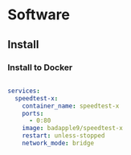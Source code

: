 # Software

## Install

### Install to Docker

```shell

```

```yml
services:
  speedtest-x:
    container_name: speedtest-x
    ports:
      - 0:80
    image: badapple9/speedtest-x
    restart: unless-stopped
    network_mode: bridge
```
